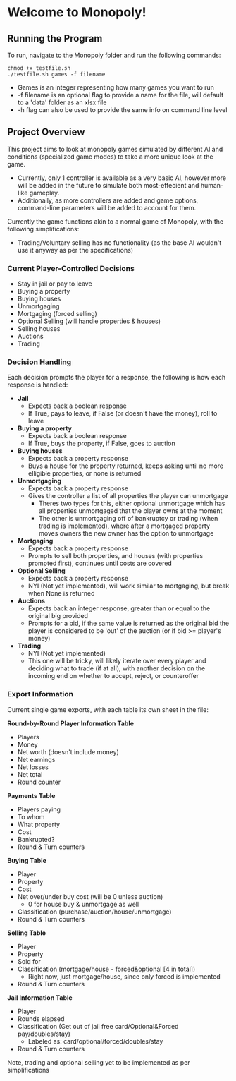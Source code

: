 # Welcome to Monopoly!

## Running the Program

To run, navigate to the Monopoly folder and run the following commands:

```
chmod +x testfile.sh  
./testfile.sh games -f filename
```

 - Games is an integer representing how many games you want to run
 - -f filename is an optional flag to provide a name for the file, will default to a 'data' folder as an xlsx file
 - -h flag can also be used to provide the same info on command line level

## Project Overview

This project aims to look at monopoly games simulated by different AI and conditions (specialized game modes) to take a more unique look at the game.
- Currently, only 1 controller is available as a very basic AI, however more will be added in the future to simulate both most-effecient and human-like gameplay.
- Additionally, as more controllers are added and game options, command-line parameters will be added to account for them.

Currently the game functions akin to a normal game of Monopoly, with the following simplifications:
- Trading/Voluntary selling has no functionality (as the base AI wouldn't use it anyway as per the specifications)

### Current Player-Controlled Decisions
- Stay in jail or pay to leave
- Buying a property
- Buying houses
- Unmortgaging
- Mortgaging (forced selling)
- Optional Selling (will handle properties & houses)
- Selling houses
- Auctions
- Trading

### Decision Handling
Each decision prompts the player for a response, the following is how each response is handled:

- **Jail**
  - Expects back a boolean response
  - If True, pays to leave, if False (or doesn't have the money), roll to leave
- **Buying a property**
  - Expects back a boolean response
  - If True, buys the property, if False, goes to auction
- **Buying houses**
  - Expects back a property response
  - Buys a house for the property returned, keeps asking until no more elligible properties, or none is returned
- **Unmortgaging**
  - Expects back a property response
  - Gives the controller a list of all properties the player can unmortgage
    - Theres two types for this, either optional unmortgage which has all properties unmortgaged that the player owns at the moment
    - The other is unmortgaging off of bankruptcy or trading (when trading is implemented), where after a mortgaged property moves owners the new owner has the option to unmortgage
- **Mortgaging**
  - Expects back a property response
  - Prompts to sell both properties, and houses (with properties prompted first), continues until costs are covered
- **Optional Selling**
  - Expects back a property response
  - NYI (Not yet implemented), will work similar to mortgaging, but break when None is returned
- **Auctions**
  - Expects back an integer response, greater than or equal to the original big provided
  - Prompts for a bid, if the same value is returned as the original bid the player is considered to be 'out' of the auction (or if bid >= player's money)
- **Trading**
  - NYI (Not yet implemented)
  - This one will be tricky, will likely iterate over every player and deciding what to trade (if at all), with another decision on the incoming end on whether to accept, reject, or counteroffer

### Export Information
Current single game exports, with each table its own sheet in the file:

**Round-by-Round Player Information Table**
- Players
- Money
- Net worth (doesn't include money)
- Net earnings
- Net losses
- Net total
- Round counter

**Payments Table**
- Players paying
- To whom
- What property
- Cost
- Bankrupted?
- Round & Turn counters

**Buying Table**
- Player
- Property
- Cost
- Net over/under buy cost (will be 0 unless auction)
  - 0 for house buy & unmortgage as well
- Classification (purchase/auction/house/unmortgage)
- Round & Turn counters

**Selling Table**
- Player
- Property
- Sold for
- Classification (mortgage/house - forced&optional \[4 in total])
  - Right now, just mortgage/house, since only forced is implemented
- Round & Turn counters

**Jail Information Table**
- Player
- Rounds elapsed
- Classification (Get out of jail free card/Optional&Forced pay/doubles/stay)
  - Labeled as: card/optional/forced/doubles/stay
- Round & Turn counters

Note, trading and optional selling yet to be implemented as per simplifications
